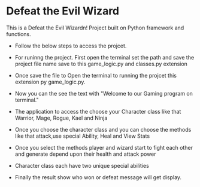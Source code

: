 # Defeat the Evil Wizard

This is a Defeat the Evil Wizardn! Project built on Python framework and functions.
 
* Follow the below steps to access the projcet.

* For runinng the project. First open the terminal set the path and save the project file name save to this game_logic.py and classes.py extension

* Once save the file to Open the terminal to running the projcet this extension py game_logic.py. 

* Now you can the see the text with "Welcome to our Gaming program on terminal."

* The application to access the choose your Character class like that Warrior, Mage, Rogue, Kael and Ninja

* Once you choose the character class and you can choose the methods like that attack,use special Ability, Heal and View Stats

* Once you select the methods player and wizard start to fight each other and generate depend upon their health and attack power

* Character class each have two unique special abilities

* Finally the result show who won or defeat message will get display.

